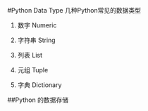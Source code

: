 #Python Data Type 
几种Python常见的数据类型

1. 数字 Numeric

2. 字符串 String

3. 列表 List

4. 元组 Tuple

5. 字典 Dictionary

##Python 的数据存储

